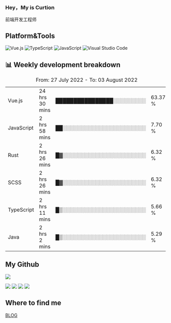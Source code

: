 ### Hey，My is Curtion
前端开发工程师
## Platform&Tools

![Vue.js](https://img.shields.io/badge/-Vue.js-4FC08D?style=flat-square&logo=Vue.js&logoColor=white)
![TypeScript](https://img.shields.io/badge/-TypeScript-007ACC?style=flat-square&logo=typescript&logoColor=white)
![JavaScript](https://img.shields.io/badge/-JavaScript-F7DF1E?style=flat-square&logo=javascript&logoColor=black)
![Visual Studio Code](https://img.shields.io/badge/-VSCode-007ACC?style=flat-square&logo=Visual-Studio-Code&logoColor=white)

## 📊 Weekly development breakdown

<!--START_SECTION:waka-->

<table><caption>From: 27 July 2022 - To: 03 August 2022</caption><tr><td>Vue.js</td><td>24 hrs 30 mins</td><td>████████████████░░░░░░░░░</td><td>63.37 %</td></tr><tr><td>JavaScript</td><td>2 hrs 58 mins</td><td>██░░░░░░░░░░░░░░░░░░░░░░░</td><td>7.70 %</td></tr><tr><td>Rust</td><td>2 hrs 26 mins</td><td>█▓░░░░░░░░░░░░░░░░░░░░░░░</td><td>6.32 %</td></tr><tr><td>SCSS</td><td>2 hrs 26 mins</td><td>█▓░░░░░░░░░░░░░░░░░░░░░░░</td><td>6.32 %</td></tr><tr><td>TypeScript</td><td>2 hrs 11 mins</td><td>█▒░░░░░░░░░░░░░░░░░░░░░░░</td><td>5.66 %</td></tr><tr><td>Java</td><td>2 hrs 2 mins</td><td>█▒░░░░░░░░░░░░░░░░░░░░░░░</td><td>5.29 %</td></tr></table>

<!--END_SECTION:waka-->

## My Github

![](http://github-profile-summary-cards.vercel.app/api/cards/profile-details?username=curtion&theme=nord_bright)

![](http://github-profile-summary-cards.vercel.app/api/cards/stats?username=curtion&theme=nord_bright)
![](http://github-profile-summary-cards.vercel.app/api/cards/productive-time?username=curtion&theme=nord_bright&utcOffset=8)
![](http://github-profile-summary-cards.vercel.app/api/cards/repos-per-language?username=curtion&theme=nord_bright)
![](http://github-profile-summary-cards.vercel.app/api/cards/most-commit-language?username=curtion&theme=nord_bright)

## Where to find me

[BLOG](https://blog.3gxk.net)
